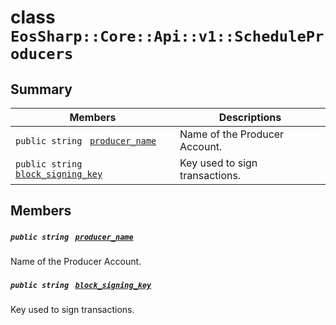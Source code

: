 # class `EosSharp::Core::Api::v1::ScheduleProducers` 

## Summary

 Members                                | Descriptions                                
----------------------------------------|---------------------------------------------
`public string ` [`producer_name`](#class_eos_sharp_1_1_core_1_1_api_1_1v1_1_1_schedule_producers_1a36cb4fbafcd6820fd356bfa8d2fb115e) | Name of the Producer Account.
`public string ` [`block_signing_key`](#class_eos_sharp_1_1_core_1_1_api_1_1v1_1_1_schedule_producers_1a1b5b1be7bb10dab62799e010851dba7b) | Key used to sign transactions.

## Members

##### `public string ` [`producer_name`](#class_eos_sharp_1_1_core_1_1_api_1_1v1_1_1_schedule_producers_1a36cb4fbafcd6820fd356bfa8d2fb115e) 

Name of the Producer Account.

##### `public string ` [`block_signing_key`](#class_eos_sharp_1_1_core_1_1_api_1_1v1_1_1_schedule_producers_1a1b5b1be7bb10dab62799e010851dba7b) 

Key used to sign transactions.


